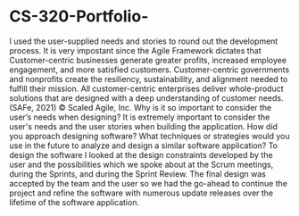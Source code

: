 # CS-320-Portfolio-

























I used the user-supplied needs and stories to round out the development process. It is very impostant since the Agile Framework dictates that Customer-centric businesses generate greater profits, increased employee engagement, and more satisfied customers. Customer-centric governments and nonprofits create the resiliency, sustainability, and alignment needed to fulfill their mission. All customer-centric enterprises deliver whole-product solutions that are designed with a deep understanding of customer needs. (SAFe, 2021)
© Scaled Agile, Inc.
Why is it so important to consider the user’s needs when designing?
It is extremely important to consider the user's needs and the user stories when building the application.
How did you approach designing software? What techniques or strategies would you use in the future to analyze and design a similar software application?
To design the software I looked at the design constraints developed by the user and the possibilities which we spoke about at the Scrum meetings, during the Sprints, and during the Sprint Review. The final design was accepted by the team and the user so we had the go-ahead to continue the project and refine the software with numerous update releases over the lifetime of the software application.
